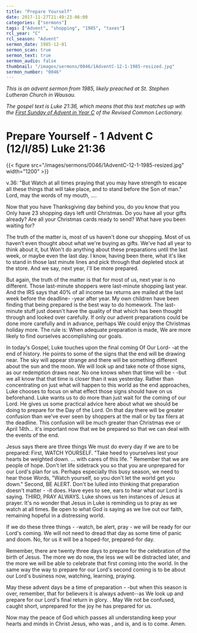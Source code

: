 ```yaml
---
title: "Prepare Yourself"
date: 2017-11-27T21:49:23-06:00
categories: ["sermons"]
tags: ["Advent", "shopping", "1985", "taxes"]
rcl_year: "C"
rcl_season: "Advent"
sermon_date: 1985-12-01
sermon_scan: true
sermon_text: true
sermon_audio: false
thumbnail: "/images/sermons/0046/1AdventC-12-1-1985-resized.jpg"
sermon_number: "0046"
---
```

_This is an advent sermon from 1985, likely preached at St. Stephen Lutheran Church in Wausau._

<!--more-->

_The gospel text is Luke 21:36, which means that this text matches up with the [First Sunday of Advent in Year C](https://lectionary.library.vanderbilt.edu/texts.php?id=95) of the Revised Common Lectionary._

# **Prepare Yourself - 1 Advent C (12/l/85) Luke 21:36**

{{< figure src="/images/sermons/0046/1AdventC-12-1-1985-resized.jpg" width="1200" >}}

v.36: "But Watch at all times praying that you may have strength to escape all these things that will take place, and to stand before the Son of man." Lord, may the words of my mouth, ....

Now that you have Thanksgiving day behind you, do you know that you Only have 23 shopping days left until Christmas. Do you have all your gifts already? Are all your Christmas cards ready to send? What have you been waiting for?

The truth of the matter is, most of us haven't done our shopping. Most of us haven’t even thought about what we're buying as gifts. We've had all year to think about it, but Won't do anything about these preparations until the last week, or maybe even the last day. I know, having been there, what it's like to stand in those last minute lines and pick through that depleted stock at the store. And we say, next year, I'll be more prepared.

But again, the truth of the matter is that for most of us, next year is no different. Those last-minute shoppers were last-minute shopping last year. And the IRS says that 40% of all income tax returns are mailed at the last week before the deadline- -year after year. My own children have been finding that being prepared is the best way to do homework. The last-minute stuff just doesn't have the quality of that which has been thought through and looked over carefully. If only our advent preparations could be done more carefully and in advance, perhaps We could enjoy the Christmas holiday more. The rule is: When adequate preparation is made, We are more likely to find ourselves accomplishing our goals.

In today's Gospel, Luke touches upon the final coming Of Our Lord- -at the end of history. He points to some of the signs that the end will be drawing near. The sky will appear strange and there will be something different about the sun and the moon. We will look up and take note of those signs, as our redemption draws near. No one knows when that time will be - -but we all know that that time is closer than it was yesterday. Rather than concentrating on just what will happen to this world as the end approaches, Luke chooses to focus on what effect those signs should have on us beforehand. Luke wants us to do more than just wait for the coming of our Lord. He gives us some practical advice here about what we should be doing to prepare for the Day of the Lord. On that day there will be greater confusion than we've ever seen by shoppers at the mall or by tax filers at the deadline. This confusion will be much greater than Christmas eve or April 14th... it's important now that we be prepared so that we can deal with the events of the end.

Jesus says there are three things We must do every day if we are to be prepared: First, WATCH YOURSELF. "Take heed to yourselves lest your hearts be weighted down. ... with cares of this life. " Remember that we are people of hope. Don't let life sidetrack you so that you are unprepared for our Lord's plan for us. Perhaps especially this busy season, we need to hear those Words, "Watch yourself, so you don't let the world get you down." Second, BE ALERT. Don't be lulled into thinking that preparation doesn't matter - -it does. Have eyes to see, ears to hear what our Lord is saying. THIRD, PRAY ALWAYS. Luke shows us ten instances of Jesus at prayer. It's no wonder that Jesus in Luke is reminding us to pray as we watch at all times. Be open to what God is saying as we live out our faith, remaining hopeful in a distressing world.

If we do these three things - -watch, be alert, pray - we will be ready for our Lord's coming. We will not need to dread that day as some time of panic and doom. No, for us it will be a hoped-for, prepared-for day.

Remember, there are twenty three days to prepare for the celebration of the birth of Jesus. The more we do now, the less we will be distracted later, and the more we will be able to celebrate that first coming into the world. In the same way the way to prepare for our Lord's second coming is to be about our Lord's business now, watching, learning, praying.

May these advent days be a time of preparation - -but when this season is over, remember, that for believers it is always advent--as We look up and prepare for our Lord's final
return in glory. . May We not be confused, caught short, unprepared for the joy he has prepared for us.

Now may the peace of God which passes all understanding keep your hearts and minds in Christ Jesus, who was , and is, and is to come. Amen.

